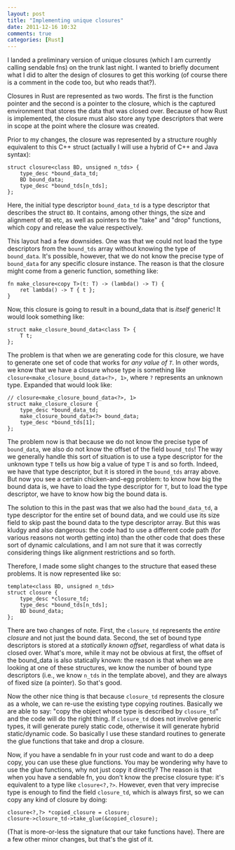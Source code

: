 ```yaml
---
layout: post
title: "Implementing unique closures"
date: 2011-12-16 10:32
comments: true
categories: [Rust]
---
```


I landed a preliminary version of unique closures (which I am currently calling 
sendable fns) on the trunk last night.  I wanted to briefly document what I did
to alter the design of closures to get this working (of course there is a comment
in the code too, but who reads that?).

Closures in Rust are represented as two words. The first is the function pointer
and the second is a pointer to the closure, which is the captured environment that
stores the data that was closed over.  Because of how Rust is implemented, the 
closure must also store any type descriptors that were in scope at the point where
the closure was created.

Prior to my changes, the closure was represented by a structure roughly
equivalent to this C++ struct (actually I will use a hybrid of C++ and Java 
syntax):


    struct closure<class BD, unsigned n_tds> {
		type_desc *bound_data_td;
		BD bound_data;
		type_desc *bound_tds[n_tds];
	};

Here, the initial type descriptor `bound_data_td` is a type descriptor
that describes the struct `BD`.  It contains, among other things, the
size and alignment of `BD` etc, as well as pointers to the "take" and "drop"
functions, which copy and release the value respectively.

This layout had a few downsides.  One was that we could not load the type
descriptors from the `bound_tds` array without knowing the type of `bound_data`.
It's possible, however, that we do not know the precise type of `bound_data`
for any specific closure instance.  The reason is that the closure might come
from a generic function, something like:

    fn make_closure<copy T>(t: T) -> (lambda() -> T) {
		ret lambda() -> T { t };
	}
	
Now, this closure is going to result in a bound_data that is *itself* generic!
It would look something like:

    struct make_closure_bound_data<class T> {
		T t;
	};

The problem is that when we are generating code for this closure, we have to generate
one set of code that works for *any value of `T`*. In other words, we know that 
we have a closure whose type is something like `closure<make_closure_bound_data<?>, 1>`,
where `?` represents an unknown type.  Expanded that would look like:

    // closure<make_closure_bound_data<?>, 1>
    struct make_closure_closure { 
		type_desc *bound_data_td;
		make_closure_bound_data<?> bound_data;
		type_desc *bound_tds[1];
	};

The problem now is that because we do not know the precise type of `bound_data`,
we also do not know the offset of the field `bound_tds`!  The way we generally
handle this sort of situation is to use a type descriptor for the unknown type
`T` tells us how big a value of type `T` is and so forth.  Indeed, we have that
type descriptor, but it is stored in the `bound_tds`
array above.  But now you see a certain chicken-and-egg problem: to know how big the
bound data is, we have to load the type descriptor for `T`, but to load the type
descriptor, we have to know how big the bound data is.

The solution to this in the past was that we also had the `bound_data_td`, a type
descriptor for the entire set of bound data, and we could use its size field to
skip past the bound data to the type descriptor array.  But this was kludgy and
also dangerous: the code had to use a different code path (for various reasons
not worth getting into) than the other code that does these sort of dynamic
calculations, and I am not sure that it was correctly considering things like
alignment restrictions and so forth.

Therefore, I made some slight changes to the structure that eased these problems.
It is now represented like so:

	template<class BD, unsigned n_tds>
    struct closure {
		type_desc *closure_td;
		type_desc *bound_tds[n_tds];
		BD bound_data;
	};

There are two changes of note. First, the `closure_td` represents the *entire 
closure* and not just the bound data.  Second, the set of bound type descriptors
is stored at a *statically known offset*, regardless of what data is closed over.
What's more, while it may not be obvious at first, the offset of the bound_data
is also statically known: the reason is that when we are looking at one of these
structures, we know the number of bound type descriptors (i.e., we know `n_tds` in
the template above), and they are always of fixed size (a pointer). So that's 
good.

Now the other nice thing is that because `closure_td` represents the closure as a whole,
we can re-use the existing type copying routines.  Basically we are able to say:
"copy the object whose type is described by `closure_td`" and the code will do
the right thing.  If `closure_td` does not involve generic types, it will generate
purely static code, otherwise it will generate hybrid static/dynamic code.
So basically I use these standard routines to generate the glue functions that take
and drop a closure.

Now, if you have a sendable fn in your rust code and want to do a deep copy, you
can use these glue functions.  You may be wondering why have to use the glue functions,
why not just copy it directly? The reason is that when you have a sendable fn, you
don't know the precise closure type: it's equivalent to a type like `closure<?,?>`. 
However, even that very imprecise type is enough to find the field `closure_td`,
which is always first, so we can copy any kind of closure by doing:

    closure<?,?> *copied_closure = closure;
	closure->closure_td->take_glue(&copied_closure);

(That is more-or-less the signature that our take functions have). There are a 
few other minor changes, but that's the gist of it.
